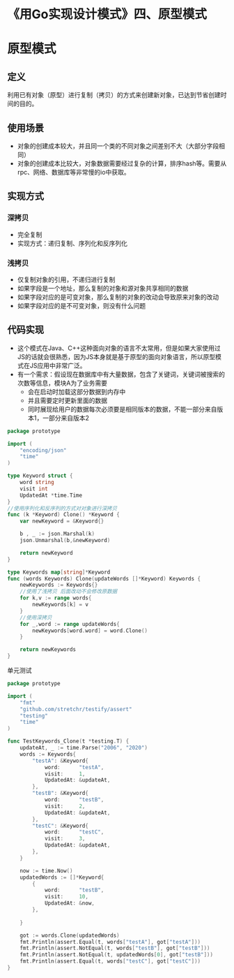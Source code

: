 # 《用Go实现设计模式》四、原型模式


# 原型模式

## 定义
利用已有对象（原型）进行复制（拷贝）的方式来创建新对象，已达到节省创建时间的目的。
## 使用场景
- 对象的创建成本较大，并且同一个类的不同对象之间差别不大（大部分字段相同）
- 对象的创建成本比较大，对象数据需要经过复杂的计算，排序hash等。需要从rpc、网络、数据库等非常慢的io中获取。
## 实现方式
### 深拷贝
- 完全复制
- 实现方式：递归复制、序列化和反序列化
### 浅拷贝
- 仅复制对象的引用，不递归进行复制
- 如果字段是一个地址，那么复制的对象和源对象共享相同的数据
- 如果字段对应的是可变对象，那么复制的对象的改动会导致原来对象的改动
- 如果字段对应的是不可变对象，则没有什么问题
## 代码实现

- 这个模式在Java、C++这种面向对象的语言不太常用，但是如果大家使用过JS的话就会很熟悉，因为JS本身就是基于原型的面向对象语言，所以原型模式在JS应用中非常广泛。
- 有一个需求：假设现在数据库中有大量数据，包含了关键词，关键词被搜索的次数等信息，模块A为了业务需要
  - 会在启动时加载这部分数据到内存中
  - 并且需要定时更新里面的数据
  - 同时展现给用户的数据每次必须要是相同版本的数据，不能一部分来自版本1，一部分来自版本2

```go
package prototype

import (
	"encoding/json"
	"time"
)

type Keyword struct {
	word string
	visit int
	UpdatedAt *time.Time
}
//使用序列化和反序列的方式对对象进行深拷贝
func (k *Keyword) Clone() *Keyword {
	var newKeyword = &Keyword{}

	b , _ := json.Marshal(k)
	json.Unmarshal(b,&newKeyword)

	return newKeyword
}

type Keywords map[string]*Keyword
func (words Keywords) Clone(updateWords []*Keyword) Keywords {
	newKeywords := Keywords{}
	//使用了浅拷贝 后面改动不会修改原数据
	for k,v := range words{
		newKeywords[k] = v
	}
	//使用深拷贝
	for _,word := range updateWords{
		newKeywords[word.word] = word.Clone()
	}

	return newKeywords
}
```
单元测试
```go
package prototype

import (
	"fmt"
	"github.com/stretchr/testify/assert"
	"testing"
	"time"
)

func TestKeywords_Clone(t *testing.T) {
	updateAt, _ := time.Parse("2006", "2020")
	words := Keywords{
		"testA": &Keyword{
			word:      "testA",
			visit:     1,
			UpdatedAt: &updateAt,
		},
		"testB": &Keyword{
			word:      "testB",
			visit:     2,
			UpdatedAt: &updateAt,
		},
		"testC": &Keyword{
			word:      "testC",
			visit:     3,
			UpdatedAt: &updateAt,
		},
	}

	now := time.Now()
	updatedWords := []*Keyword{
		{
			word:      "testB",
			visit:     10,
			UpdatedAt: &now,
		},
	
	}

	got := words.Clone(updatedWords)
	fmt.Println(assert.Equal(t, words["testA"], got["testA"]))
	fmt.Println(assert.NotEqual(t, words["testB"], got["testB"]))
	fmt.Println(assert.NotEqual(t, updatedWords[0], got["testB"]))
	fmt.Println(assert.Equal(t, words["testC"], got["testC"]))
}
```


